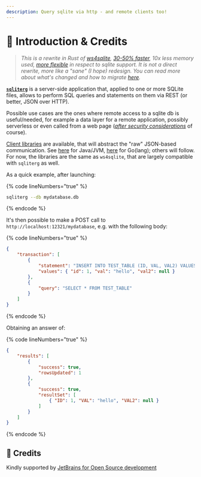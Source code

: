 ```yaml
---
description: Query sqlite via http - and remote clients too!
---
```


# 🌿 Introduction & Credits

> _This is a rewrite in Rust of_ [_ws4sqlite_](https://github.com/proofrock/ws4sqlite)_,_ [_30-50% faster_](features/performances.md)_, 10x less memory used,_ [_more flexible_](building-and-testing.md#types-of-binaries) _in respect to sqlite support. It is not a direct rewrite, more like a "sane" (I hope) redesign. You can read more about what's changed and how to migrate_ [_here_](features/migrating-from-ws4sqlite.md)_._

[**`sqliterg`**](http://github.com/proofrock/sqliterg) is a server-side application that, applied to one or more SQLite files, allows to perform SQL queries and statements on them via REST (or better, JSON over HTTP).

Possible use cases are the ones where remote access to a sqlite db is useful/needed, for example a data layer for a remote application, possibly serverless or even called from a web page ([_after security considerations_](security.md) of course).

[Client libraries](integrations/client-libraries.md) are available, that will abstract the "raw" JSON-based communication. See [here](https://github.com/proofrock/ws4sqlite-client-jvm) for Java/JVM, [here](https://github.com/proofrock/ws4sqlite-client-go) for Go(lang); others will follow. For now, the libraries are the same as `ws4sqlite`, that are largely compatible with `sqliterg` as well.

As a quick example, after launching:

{% code lineNumbers="true" %}
```bash
sqliterg --db mydatabase.db
```
{% endcode %}

It's then possible to make a POST call to `http://localhost:12321/mydatabase`, e.g. with the following body:

{% code lineNumbers="true" %}
```json
{
    "transaction": [
        {
            "statement": "INSERT INTO TEST_TABLE (ID, VAL, VAL2) VALUES (:id, :val, :val2)",
            "values": { "id": 1, "val": "hello", "val2": null }
        },
        {
            "query": "SELECT * FROM TEST_TABLE"
        }
    ]
}
```
{% endcode %}

Obtaining an answer of:

{% code lineNumbers="true" %}
```json
{
    "results": [
        {
            "success": true,
            "rowsUpdated": 1
        },
        {
            "success": true,
            "resultSet": [
                { "ID": 1, "VAL": "hello", "VAL2": null }
            ]
        }
    ]
}
```
{% endcode %}

## 🥇 Credits

Kindly supported by [JetBrains for Open Source development](https://jb.gg/OpenSourceSupport)
